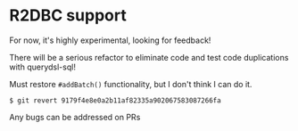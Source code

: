 # R2DBC support

For now, it's highly experimental, looking for feedback!

There will be a serious refactor to eliminate code and test code duplications with querydsl-sql!

Must restore `#addBatch()` functionality, but I don't think I can do it.

```
$ git revert 9179f4e8e0a2b11af82335a902067583087266fa
```

Any bugs can be addressed on PRs
